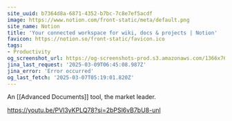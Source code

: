 ```yaml
---
site_uuid: b7364d8a-6871-4352-b7bc-7c8e7ef5acdf
image: https://www.notion.com/front-static/meta/default.png
site_name: Notion
title: 'Your connected workspace for wiki, docs & projects | Notion'
favicon: https://notion.so/front-static/favicon.ico
tags:
- Productivity
og_screenshot_url: https://og-screenshots-prod.s3.amazonaws.com/1366x768/80/false/b04d19f21678295e26b2d736b5d339ff79eaee87563c1ff74c62f102bdd9d843.jpeg
jina_last_request: '2025-03-09T06:45:08.987Z'
jina_error: 'Error occurred'
og_last_fetch: '2025-03-07T05:19:01.820Z'
---
```


An [[Advanced Documents]] tool, the market leader.  

https://youtu.be/PVl3yKPLQ78?si=2bPSl6vB7bU8-unl